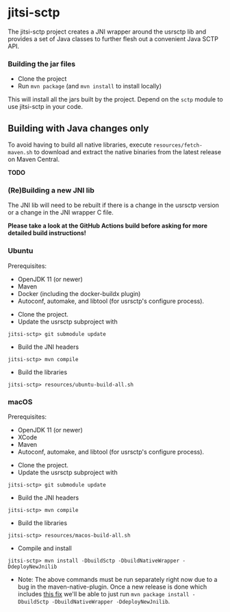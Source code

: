 # jitsi-sctp
The jitsi-sctp project creates a JNI wrapper around the usrsctp lib and provides a set of Java classes to further flesh out a convenient Java SCTP API.

### Building the jar files
* Clone the project
* Run `mvn package` (and `mvn install` to install locally)

This will install all the jars built by the project.  Depend on the `sctp` module to use jitsi-sctp in your code.

## Building with Java changes only

To avoid having to build all native libraries,
execute `resources/fetch-maven.sh` to download and extract the native binaries
from the latest release on Maven Central.

**TODO**


### (Re)Building a new JNI lib
The JNI lib will need to be rebuilt if there is a change in the usrsctp version or a change in the JNI wrapper C file.

**Please take a look at the GitHub Actions build before asking for more detailed
build instructions!**

### Ubuntu

Prerequisites:

- OpenJDK 11 (or newer)
- Maven
- Docker (including the docker-buildx plugin)
- Autoconf, automake, and libtool (for usrsctp's configure process).

* Clone the project.
* Update the usrsctp subproject with
```
jitsi-sctp> git submodule update
```
* Build the JNI headers
```
jitsi-sctp> mvn compile
```
* Build the libraries
```
jitsi-sctp> resources/ubuntu-build-all.sh
```
### macOS

Prerequisites:

- OpenJDK 11 (or newer)
- XCode
- Maven
- Autoconf, automake, and libtool (for usrsctp's configure process).

* Clone the project.
* Update the usrsctp subproject with
```
jitsi-sctp> git submodule update
```
* Build the JNI headers
```
jitsi-sctp> mvn compile
```
* Build the libraries
```
jitsi-sctp> resources/macos-build-all.sh
```

* Compile and install
```
jitsi-sctp> mvn install -DbuildSctp -DbuildNativeWrapper -DdeployNewJnilib
```
* Note: The above commands must be run separately right now due to a bug in the maven-native-plugin.  Once a new release is done which includes [this fix](https://github.com/mojohaus/maven-native/pull/27) we'll be able to just run `mvn package install -DbuildSctp -DbuildNativeWrapper -DdeployNewJnilib`.
